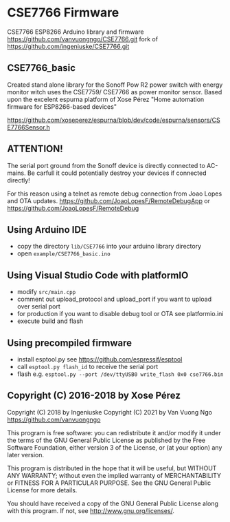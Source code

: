 # CSE7766 Firmware

CSE7766 ESP8266 Arduino library and firmware
https://github.com/vanvuongngo/CSE7766.git
fork of https://github.com/ingeniuske/CSE7766.git

## CSE7766_basic

Created stand alone library for the Sonoff Pow R2 power switch with energy monitor witch uses the CSE7759/ CSE7766 as power monitor sensor.
Based upon the excelent espurna platform of Xose Pérez "Home automation firmware for ESP8266-based devices"

https://github.com/xoseperez/espurna/blob/dev/code/espurna/sensors/CSE7766Sensor.h

## ATTENTION!

The serial port ground from the Sonoff device is directly connected to AC-mains.
Be carfull it could potentially destroy your devices if connected directly!

For this reason using a telnet as remote debug connection from Joao Lopes and OTA updates.
https://github.com/JoaoLopesF/RemoteDebugApp or
https://github.com/JoaoLopesF/RemoteDebug

## Using Arduino IDE

- copy the directory `lib/CSE7766` into your arduino library directory
- open `example/CSE7766_basic.ino`

## Using Visual Studio Code with platformIO

- modify `src/main.cpp`
- comment out upload_protocol and upload_port if you want to upload over serial port 
- for production if you want to disable debug tool or OTA see platformio.ini
- execute build and flash

## Using precompiled firmware

- install esptool.py see https://github.com/espressif/esptool
- call `esptool.py flash_id` to receive the serial port
- flash e.g. `esptool.py --port /dev/ttyUSB0 write_flash 0x0 cse7766.bin`

## Copyright (C) 2016-2018 by Xose Pérez <xose dot perez at gmail dot com>
Copyright (C) 2018 by Ingeniuske  <ingeniuske at gmail dot com>
Copyright (C) 2021 by Van Vuong Ngo https://github.com/vanvuongngo


This program is free software: you can redistribute it and/or modify
it under the terms of the GNU General Public License as published by
the Free Software Foundation, either version 3 of the License, or
(at your option) any later version.

This program is distributed in the hope that it will be useful,
but WITHOUT ANY WARRANTY; without even the implied warranty of
MERCHANTABILITY or FITNESS FOR A PARTICULAR PURPOSE.  See the
GNU General Public License for more details.

You should have received a copy of the GNU General Public License
along with this program.  If not, see <http://www.gnu.org/licenses/>.
